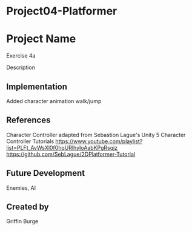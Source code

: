 # Project04-Platformer

# Project Name
Exercise 4a

Description

## Implementation
Added character animation walk/jump

## References

Character Controller adapted from Sebastion Lague's Unity 5 Character Controller Tutorials
https://www.youtube.com/playlist?list=PLFt_AvWsXl0f0hqURlhyIoAabKPgRsqjz
https://github.com/SebLague/2DPlatformer-Tutorial

## Future Development
Enemies, AI

## Created by
Griffin Burge
